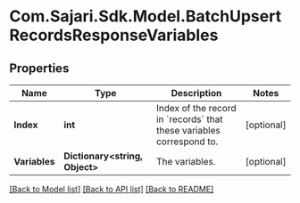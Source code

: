 # Com.Sajari.Sdk.Model.BatchUpsertRecordsResponseVariables

## Properties

Name | Type | Description | Notes
------------ | ------------- | ------------- | -------------
**Index** | **int** | Index of the record in &#x60;records&#x60; that these variables correspond to. | [optional] 
**Variables** | **Dictionary&lt;string, Object&gt;** | The variables. | [optional] 

[[Back to Model list]](../README.md#documentation-for-models) [[Back to API list]](../README.md#documentation-for-api-endpoints) [[Back to README]](../README.md)

